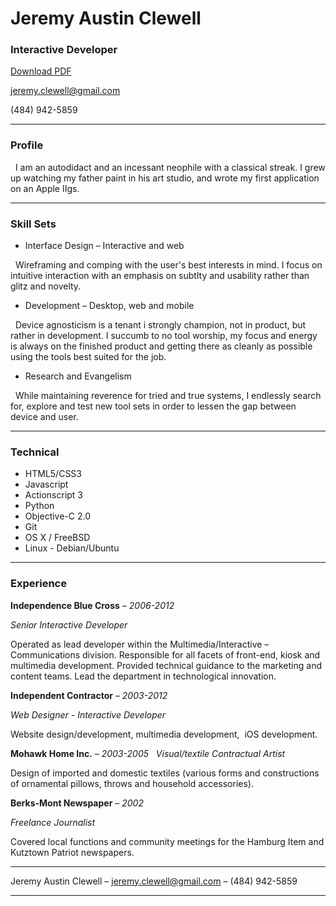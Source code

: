 # Jeremy Austin Clewell
### Interactive Developer

[Download PDF](resume.pdf)

[jeremy.clewell@gmail.com](jeremy.clewell@gmail.com)  

(484) 942-5859

------

### Profile 

  I am an autodidact and an incessant neophile with a classical streak. I grew up watching my father paint in his art studio, and wrote my first application on an Apple IIgs. 

------

### Skill Sets 

* Interface Design – Interactive and web
  
  Wireframing and comping with the user's best interests in mind. I focus on intuitive interaction with an emphasis on subtlty and usability rather than glitz and novelty. 

* Development – Desktop, web and mobile  
  
  Device agnosticism is a tenant i strongly champion, not in product, but rather in development. I succumb to no tool worship, my focus and energy is always on the finished product and getting there as cleanly as possible using the tools best suited for the job. 

* Research and Evangelism  
  
  While maintaining reverence for tried and true systems, I endlessly search for, explore and test new tool sets in order to lessen the gap between device and user. 

-------

### Technical 

* HTML5/CSS3
* Javascript
* Actionscript 3
* Python
* Objective-C 2.0
* Git
* OS X / FreeBSD
* Linux - Debian/Ubuntu

------

### Experience

__Independence Blue Cross__ – *2006-2012*

*Senior Interactive Developer*  

Operated as lead developer within the Multimedia/Interactive – Communications division. Responsible for all facets of front-end, kiosk and multimedia development. Provided technical guidance to the marketing and content teams. Lead the department in technological innovation.  


__Independent Contractor__ – *2003-2012*

*Web Designer - Interactive Developer*    

Website design/development, multimedia development,  iOS development. 



__Mohawk Home Inc.__ – *2003-2005*
  
*Visual/textile Contractual Artist*  

Design of imported and domestic textiles (various forms and constructions of ornamental pillows, throws and household accessories).


__Berks-Mont Newspaper__ – *2002*

*Freelance Journalist*   

Covered local functions and community meetings for the Hamburg Item and Kutztown Patriot newspapers.

------

Jeremy Austin Clewell – [jeremy.clewell@gmail.com](jeremy.clewell@gmail.com) – (484) 942-5859

------
